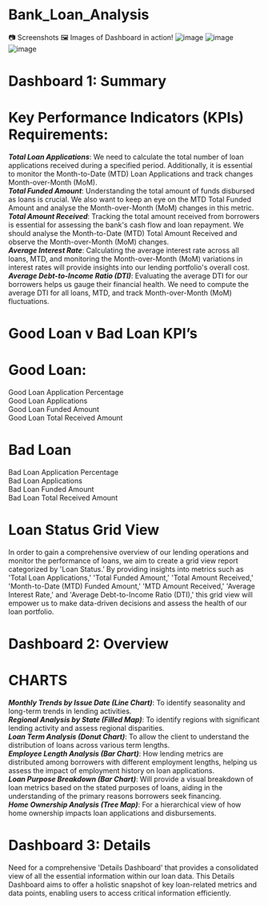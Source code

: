 # Bank_Loan_Analysis
📷 Screenshots 🖼️ Images of Dashboard in action!
![image](https://github.com/user-attachments/assets/09297a4e-1409-4f11-8da1-86320e2c66f9)
![image](https://github.com/user-attachments/assets/d6d28888-3524-400e-8550-9adaf1bbe837)
![image](https://github.com/user-attachments/assets/6f9e2a63-83e9-4694-819e-9a482a547c2a)



# Dashboard 1: Summary 
# Key Performance Indicators (KPIs) Requirements:  
***Total Loan Applications***: We need to calculate the total number of loan applications received during a specified period. Additionally, it is essential to monitor the Month-to-Date (MTD) Loan Applications and track changes Month-over-Month (MoM).  
***Total Funded Amount***: Understanding the total amount of funds disbursed as loans is crucial. We also want to keep an eye on the MTD Total Funded Amount and analyse the Month-over-Month (MoM) changes in this metric.  
***Total Amount Received***: Tracking the total amount received from borrowers is essential for assessing the bank's cash flow and loan repayment. We should analyse the Month-to-Date (MTD) Total Amount Received and observe the Month-over-Month (MoM) changes.  
***Average Interest Rate***: Calculating the average interest rate across all loans, MTD, and monitoring the Month-over-Month (MoM) variations in interest rates will provide insights into our lending portfolio's overall cost.  
***Average Debt-to-Income Ratio (DTI)***: Evaluating the average DTI for our borrowers helps us gauge their financial health. We need to compute the average DTI for all loans, MTD, and track Month-over-Month (MoM) fluctuations.  
# Good Loan v Bad Loan KPI’s
# Good Loan:
Good Loan Application Percentage  
Good Loan Applications  
Good Loan Funded Amount  
Good Loan Total Received Amount   
# Bad Loan
Bad Loan Application Percentage    
Bad Loan Applications  
Bad Loan Funded Amount  
Bad Loan Total Received Amount  

# Loan Status Grid View
In order to gain a comprehensive overview of our lending operations and monitor the performance of loans, we aim to create a grid view report categorized by 'Loan Status.’ By providing insights into metrics such as 'Total Loan Applications,' 'Total Funded Amount,' 'Total Amount Received,' 'Month-to-Date (MTD) Funded Amount,' 'MTD Amount Received,' 'Average Interest Rate,' and 'Average Debt-to-Income Ratio (DTI),' this grid view will empower us to make data-driven decisions and assess the health of our loan portfolio.

# Dashboard 2: Overview
# CHARTS
***Monthly Trends by Issue Date (Line Chart)***:  To identify seasonality and long-term trends in lending activities.  
***Regional Analysis by State (Filled Map)***: To identify regions with significant lending activity and assess regional disparities.  
***Loan Term Analysis (Donut Chart)***: To allow the client to understand the distribution of loans across various term lengths.  
***Employee Length Analysis (Bar Chart)***: How lending metrics are distributed among borrowers with different employment lengths, helping us assess the impact of employment history on loan applications.  
***Loan Purpose Breakdown (Bar Chart)***: Will provide a visual breakdown of loan metrics based on the stated purposes of loans, aiding in the understanding of the primary reasons borrowers seek financing.  
***Home Ownership Analysis (Tree Map)***: For a hierarchical view of how home ownership impacts loan applications and disbursements.  

# Dashboard 3: Details
Need for a comprehensive 'Details Dashboard' that provides a consolidated view of all the essential information within our loan data. This Details Dashboard aims to offer a holistic snapshot of key loan-related metrics and data points, enabling users to access critical information efficiently.  








